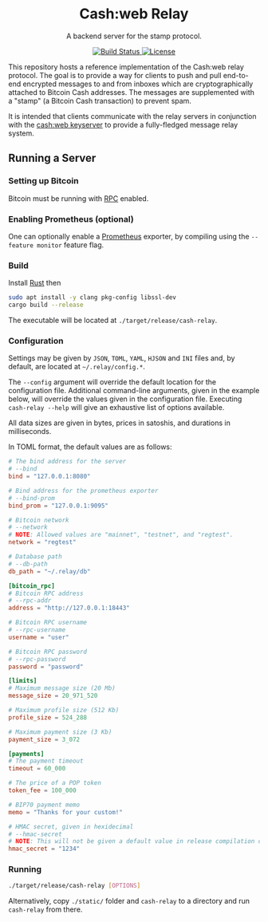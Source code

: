 <h1 align="center">
  Cash:web Relay
</h1>

<p align="center">
  A backend server for the stamp protocol.
</p>

<p align="center">
  <a href="https://github.com/cashweb/cash-relay/actions">
    <img alt="Build Status" src="https://github.com/cashweb/cash-relay/workflows/Continuous%20integration/badge.svg">
  </a>

  <a href="LICENSE">
    <img alt="License" src="https://img.shields.io/badge/license-MIT-blue.svg">
  </a>
</p>

This repository hosts a reference implementation of the Cash:web relay protocol. The goal is to provide a way for clients to push and pull end-to-end encrypted messages to and from inboxes which are cryptographically attached to Bitcoin Cash addresses. The messages are supplemented with a "stamp" (a Bitcoin Cash transaction) to prevent spam.

It is intended that clients communicate with the relay servers in conjunction with the [cash:web keyserver](https://github.com/cashweb/keyserver-rs) to provide a fully-fledged message relay system.

## Running a Server

### Setting up Bitcoin

Bitcoin must be running with [RPC](https://bitcoin.org/en/developer-reference#remote-procedure-calls-rpcs) enabled.

### Enabling Prometheus (optional)

One can optionally enable a [Prometheus](https://prometheus.io/) exporter, by compiling using the `--feature monitor` feature flag.

### Build

Install [Rust](https://www.rust-lang.org/tools/install) then

```bash
sudo apt install -y clang pkg-config libssl-dev
cargo build --release
```

The executable will be located at `./target/release/cash-relay`.

### Configuration

Settings may be given by `JSON`, `TOML`, `YAML`, `HJSON` and `INI` files and, by default, are located at `~/.relay/config.*`. 

The `--config` argument will override the default location for the configuration file. Additional command-line arguments, given in the example below, will override the values given in the configuration file. Executing `cash-relay --help` will give an exhaustive list of options available.

All data sizes are given in bytes, prices in satoshis, and durations in milliseconds.

In TOML format, the default values are as follows:

```toml
# The bind address for the server
# --bind
bind = "127.0.0.1:8080"

# Bind address for the prometheus exporter
# --bind-prom
bind_prom = "127.0.0.1:9095"

# Bitcoin network
# --network
# NOTE: Allowed values are "mainnet", "testnet", and "regtest".
network = "regtest"

# Database path
# --db-path
db_path = "~/.relay/db"

[bitcoin_rpc]
# Bitcoin RPC address
# --rpc-addr
address = "http://127.0.0.1:18443"

# Bitcoin RPC username
# --rpc-username
username = "user"

# Bitcoin RPC password
# --rpc-password
password = "password"

[limits]
# Maximum message size (20 Mb)
message_size = 20_971_520

# Maximum profile size (512 Kb)
profile_size = 524_288

# Maximum payment size (3 Kb)
payment_size = 3_072

[payments]
# The payment timeout
timeout = 60_000

# The price of a POP token
token_fee = 100_000

# BIP70 payment memo
memo = "Thanks for your custom!"

# HMAC secret, given in hexidecimal
# --hmac-secret
# NOTE: This will not be given a default value in release compilation due to security considerations.
hmac_secret = "1234"

```

### Running

```bash
./target/release/cash-relay [OPTIONS]
```

Alternatively, copy `./static/` folder and `cash-relay` to a directory and run `cash-relay` from there.
